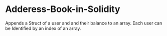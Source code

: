 # Adderess-Book-in-Solidity
Appends a Struct of a user and and their balance to an array. Each user can be Identified by an index of an array.
